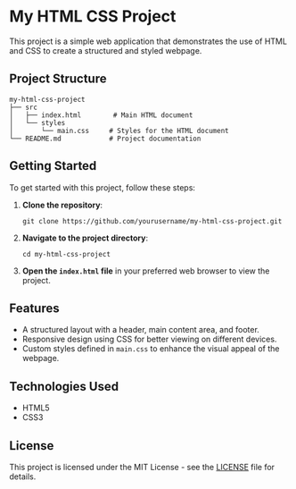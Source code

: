 # My HTML CSS Project

This project is a simple web application that demonstrates the use of HTML and CSS to create a structured and styled webpage.

## Project Structure

```
my-html-css-project
├── src
│   ├── index.html        # Main HTML document
│   └── styles
│       └── main.css     # Styles for the HTML document
└── README.md            # Project documentation
```

## Getting Started

To get started with this project, follow these steps:

1. **Clone the repository**:
   ```
   git clone https://github.com/yourusername/my-html-css-project.git
   ```

2. **Navigate to the project directory**:
   ```
   cd my-html-css-project
   ```

3. **Open the `index.html` file** in your preferred web browser to view the project.

## Features

- A structured layout with a header, main content area, and footer.
- Responsive design using CSS for better viewing on different devices.
- Custom styles defined in `main.css` to enhance the visual appeal of the webpage.

## Technologies Used

- HTML5
- CSS3

## License

This project is licensed under the MIT License - see the [LICENSE](LICENSE) file for details.